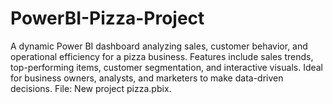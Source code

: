 # PowerBI-Pizza-Project
A dynamic Power BI dashboard analyzing sales, customer behavior, and operational efficiency for a pizza business. Features include sales trends, top-performing items, customer segmentation, and interactive visuals. Ideal for business owners, analysts, and marketers to make data-driven decisions. File: New project pizza.pbix.

